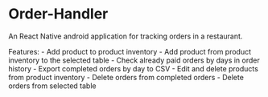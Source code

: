 # Order-Handler

  An React Native android application for tracking orders in a restaurant.
  
  Features:
    - Add product to product inventory
    - Add product from product inventory to the selected table 
    - Check already paid orders by days in order history
    - Export completed orders by day to CSV
    - Edit and delete products from product inventory
    - Delete orders from completed orders
    - Delete orders from selected table 
  
